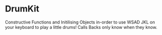 # DrumKit
Constructive Functions and Initilising Objects in-order to use WSAD JKL on your keyboard to play a little drums! Calls Backs only know when they know. 
